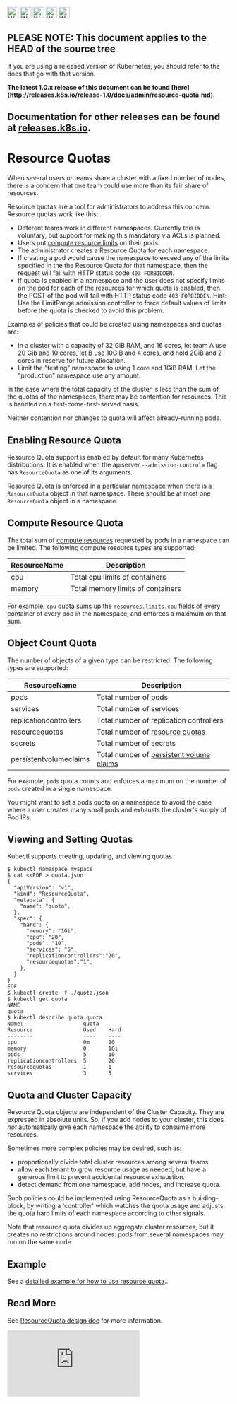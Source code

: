 <!-- BEGIN MUNGE: UNVERSIONED_WARNING -->

<!-- BEGIN STRIP_FOR_RELEASE -->

<img src="http://kubernetes.io/img/warning.png" alt="WARNING"
     width="25" height="25">
<img src="http://kubernetes.io/img/warning.png" alt="WARNING"
     width="25" height="25">
<img src="http://kubernetes.io/img/warning.png" alt="WARNING"
     width="25" height="25">
<img src="http://kubernetes.io/img/warning.png" alt="WARNING"
     width="25" height="25">
<img src="http://kubernetes.io/img/warning.png" alt="WARNING"
     width="25" height="25">

<h2>PLEASE NOTE: This document applies to the HEAD of the source tree</h2>

If you are using a released version of Kubernetes, you should
refer to the docs that go with that version.

<strong>
The latest 1.0.x release of this document can be found
[here](http://releases.k8s.io/release-1.0/docs/admin/resource-quota.md).

Documentation for other releases can be found at
[releases.k8s.io](http://releases.k8s.io).
</strong>
--

<!-- END STRIP_FOR_RELEASE -->

<!-- END MUNGE: UNVERSIONED_WARNING -->

# Resource Quotas

When several users or teams share a cluster with a fixed number of nodes,
there is a concern that one team could use more than its fair share of resources.

Resource quotas are a tool for administrators to address this concern. Resource quotas
work like this:
- Different teams work in different namespaces.  Currently this is voluntary, but
  support for making this mandatory via ACLs is planned.
- Users put [compute resource limits](../user-guide/compute-resources.md) on their pods.
- The administrator creates a Resource Quota for each namespace.
- If creating a pod would cause the namespace to exceed any of the limits specified in the
  the Resource Quota for that namespace, then the request will fail with HTTP status
  code `403 FORBIDDEN`.
- If quota is enabled in a namespace and the user does not specify limits on the pod for each
  of the resources for which quota is enabled, then the POST of the pod will fail with HTTP
  status code `403 FORBIDDEN`.  Hint: Use the LimitRange admission controller to force default
  values of limits before the quota is checked to avoid this problem.

Examples of policies that could be created using namespaces and quotas are:
- In a cluster with a capacity of 32 GiB RAM, and 16 cores, let team A use 20 Gib and 10 cores,
  let B use 10GiB and 4 cores, and hold 2GiB and 2 cores in reserve for future allocation.
- Limit the "testing" namespace to using 1 core and 1GiB RAM.  Let the "production" namespace
  use any amount.

In the case where the total capacity of the cluster is less than the sum of the quotas of the namespaces,
there may be contention for resources.  This is handled on a first-come-first-served basis.

Neither contention nor changes to quota will affect already-running pods.

## Enabling Resource Quota

Resource Quota support is enabled by default for many Kubernetes distributions.  It is
enabled when the apiserver `--admission-control=` flag has `ResourceQuota` as
one of its arguments.

Resource Quota is enforced in a particular namespace when there is a
`ResourceQuota` object in that namespace.  There should be at most one
`ResourceQuota` object in a namespace.

## Compute Resource Quota

The total sum of [compute resources](../user-guide/compute-resources.md) requested by pods
in a namespace can be limited.  The following compute resource types are supported:

| ResourceName | Description |
| ------------ | ----------- |
| cpu | Total cpu limits of containers |
| memory | Total memory limits of containers

For example, `cpu` quota sums up the `resources.limits.cpu` fields of every
container of every pod in the namespace, and enforces a maximum on that sum.

## Object Count Quota

The number of objects of a given type can be restricted.  The following types
are supported:

| ResourceName | Description |
| ------------ | ----------- |
| pods | Total number of pods  |
| services | Total number of services |
| replicationcontrollers | Total number of replication controllers |
| resourcequotas | Total number of [resource quotas](admission-controllers.md#resourcequota) |
| secrets | Total number of secrets |
| persistentvolumeclaims | Total number of [persistent volume claims](../user-guide/persistent-volumes.md#persistentvolumeclaims) |

For example, `pods` quota counts and enforces a maximum on the number of `pods`
created in a single namespace.

You might want to set a pods quota on a namespace
to avoid the case where a user creates many small pods and exhausts the cluster's
supply of Pod IPs.

## Viewing and Setting Quotas

Kubectl supports creating, updating, and viewing quotas

```console
$ kubectl namespace myspace
$ cat <<EOF > quota.json
{
  "apiVersion": "v1",
  "kind": "ResourceQuota",
  "metadata": {
    "name": "quota",
  },
  "spec": {
    "hard": {
      "memory": "1Gi",
      "cpu": "20",
      "pods": "10",
      "services": "5",
      "replicationcontrollers":"20",
      "resourcequotas":"1",
    },
  }
}
EOF
$ kubectl create -f ./quota.json
$ kubectl get quota
NAME
quota
$ kubectl describe quota quota
Name:                   quota
Resource                Used    Hard
--------                ----    ----
cpu                     0m      20
memory                  0       1Gi
pods                    5       10
replicationcontrollers  5       20
resourcequotas          1       1
services                3       5
```

## Quota and Cluster Capacity

Resource Quota objects are independent of the Cluster Capacity. They are
expressed in absolute units.  So, if you add nodes to your cluster, this does *not*
automatically give each namespace the ability to consume more resources.

Sometimes more complex policies may be desired, such as:
  - proportionally divide total cluster resources among several teams.
  - allow each tenant to grow resource usage as needed, but have a generous
    limit to prevent accidental resource exhaustion.
  - detect demand from one namespace, add nodes, and increase quota.

Such policies could be implemented using ResourceQuota as a building-block, by
writing a 'controller' which watches the quota usage and adjusts the quota
hard limits of each namespace according to other signals.

Note that resource quota divides up aggregate cluster resources, but it creates no
restrictions around nodes: pods from several namespaces may run on the same node.

## Example

See a [detailed example for how to use resource quota](resourcequota/)..

## Read More

See [ResourceQuota design doc](../design/admission_control_resource_quota.md) for more information.


<!-- BEGIN MUNGE: GENERATED_ANALYTICS -->
[![Analytics](https://kubernetes-site.appspot.com/UA-36037335-10/GitHub/docs/admin/resource-quota.md?pixel)]()
<!-- END MUNGE: GENERATED_ANALYTICS -->
